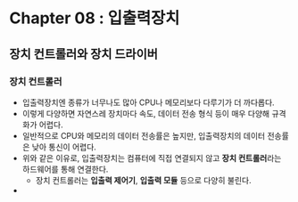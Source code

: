 # Chapter 08 : 입출력장치

## 장치 컨트롤러와 장치 드라이버

### 장치 컨트롤러

- 입출력장치엔 종류가 너무나도 많아 CPU나 메모리보다 다루기가 더 까다롭다.
- 이렇게 다양하면 자연스레 장치마다 속도, 데이터 전송 형식 등이 매우 다양해 규격화가 어렵다.
- 일반적으로 CPU와 메모리의 데이터 전송률은 높지만, 입출력장치의 데이터 전송률은 낮아 통신이 어렵다.
- 위와 같은 이유로, 입출력장치는 컴퓨터에 직접 연결되지 않고 **장치 컨트롤러**라는 하드웨어를 통해 연결한다.
  - 장치 컨트롤러는 **입출력 제어기**, **입출력 모듈** 등으로 다양히 불린다.
- 